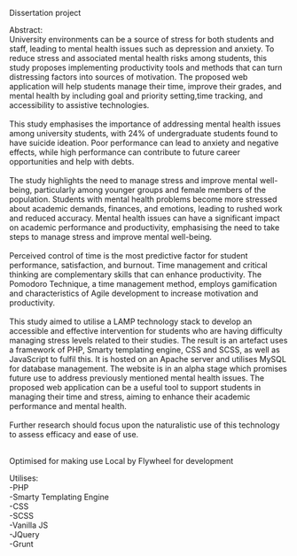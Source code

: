 Dissertation project

Abstract:<br />
University environments can be a source of stress for both students and staff, leading to mental health issues such as depression and anxiety. To reduce stress and associated mental health risks among students, this study proposes implementing productivity tools and methods that can turn distressing factors into sources of motivation. The proposed web application will help students manage their time, improve their grades, and mental health by including goal and priority setting,time tracking, and accessibility to assistive technologies. <br /><br />
This study emphasises the importance of addressing mental health issues among university students, with 24% of undergraduate students found to have suicide ideation. Poor performance can lead to anxiety and negative effects, while high performance can contribute to future career opportunities and help with debts. <br /><br />
The study highlights the need to manage stress and improve mental well-being, particularly among younger groups and female members of the population. Students with mental health problems become more stressed about academic demands, finances, and emotions, leading to rushed work and reduced accuracy. Mental health issues can have a significant impact on academic performance and productivity, emphasising the need to take steps to manage stress and improve mental well-being. <br /><br />
Perceived control of time is the most predictive factor for student performance, satisfaction, and burnout. Time management and critical thinking are complementary skills that can enhance productivity. The Pomodoro Technique, a time management method, employs gamification and characteristics of Agile development to increase motivation and productivity. <br /><br />
This study aimed to utilise a LAMP technology stack to develop an accessible and effective intervention for students who are having difficulty managing stress levels related to their studies. The result is an artefact uses a framework of PHP, Smarty templating engine, CSS and SCSS, as well as JavaScript to fulfil this. It is hosted on an Apache server and utilises MySQL for database management. The website is in an alpha stage which promises future use to address previously mentioned mental health issues. The proposed web application can be a useful tool to support students in managing their time and stress, aiming to enhance their academic performance and mental health. <br /><br />
Further research should focus upon the naturalistic use of this technology to assess efficacy and ease of use. <br /><br />

Optimised for making use Local by Flywheel for development

Utilises: <br />
-PHP <br />
-Smarty Templating Engine <br />
-CSS <br />
-SCSS <br />
-Vanilla JS <br />
-JQuery <br />
-Grunt <br />

